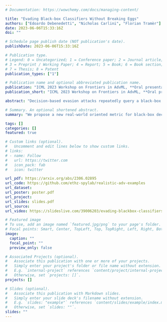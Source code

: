 ```yaml
---
# Documentation: https://wowchemy.com/docs/managing-content/

title: "Evading Black-box Classifiers Without Breaking Eggs"
authors: ["Edoardo Debenedetti", "Nicholas Carlini", "Florian Tramèr"]
date: 2023-06-06T15:33:16Z
doi: ""

# Schedule page publish date (NOT publication's date).
publishDate: 2023-06-06T15:33:16Z

# Publication type.
# Legend: 0 = Uncategorized; 1 = Conference paper; 2 = Journal article;
# 3 = Preprint / Working Paper; 4 = Report; 5 = Book; 6 = Book section;
# 7 = Thesis; 8 = Patent
publication_types: ["1"]

# Publication name and optional abbreviated publication name.
publication: "ICML 2023 Workshop on Frontiers in AdvML, **Oral presentation**"
publication_short: "ICML 2023 Workshop on Frontiers in AdvML, **Oral presentation**"

abstract: "Decision-based evasion attacks repeatedly query a black-box classifier to generate adversarial examples. Prior work measures the cost of such attacks by the total number of queries made to the classifier. We argue this metric is flawed. Most security-critical machine learning systems aim to weed out \"bad\" data (e.g., malware, harmful content, etc). Queries to such systems carry a fundamentally *asymmetric cost*: queries detected as \"bad\" come at a higher cost because they trigger additional security filters, e.g., usage throttling or account suspension. Yet, we find that existing decision-based attacks issue a large number of \"bad\" queries, which likely renders them ineffective against security-critical systems. We then design new attacks that reduce the number of bad queries by $1.5$-$7.3\\times$, but often at a significant increase in total (non-bad) queries. We thus pose it as an open problem to build black-box attacks that are more effective under realistic cost metrics."

# Summary. An optional shortened abstract.
summary: "We propose a new real-world oriented metric for black-box decision-based attacks on security-critical systems"

tags: []
categories: []
featured: true

# Custom links (optional).
#   Uncomment and edit lines below to show custom links.
# links:
# - name: Follow
#   url: https://twitter.com
#   icon_pack: fab
#   icon: twitter

url_pdf: https://arxiv.org/abs/2306.02895
url_code: https://github.com/ethz-spylab/realistic-adv-examples
url_dataset:
url_poster: poster.pdf
url_project:
url_slides: slides.pdf
url_source:
url_video: https://slideslive.com/39006203/evading-blackbox-classifiers-without-breaking-eggs?ref=speaker-22359

# Featured image
# To use, add an image named `featured.jpg/png` to your page's folder. 
# Focal points: Smart, Center, TopLeft, Top, TopRight, Left, Right, BottomLeft, Bottom, BottomRight.
image:
  caption: ""
  focal_point: ""
  preview_only: false

# Associated Projects (optional).
#   Associate this publication with one or more of your projects.
#   Simply enter your project's folder or file name without extension.
#   E.g. `internal-project` references `content/project/internal-project/index.md`.
#   Otherwise, set `projects: []`.
projects: []

# Slides (optional).
#   Associate this publication with Markdown slides.
#   Simply enter your slide deck's filename without extension.
#   E.g. `slides: "example"` references `content/slides/example/index.md`.
#   Otherwise, set `slides: ""`.
slides: ""
---
```

